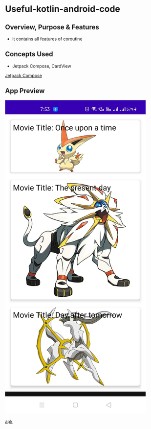 # Useful-kotlin-android-code

## Overview, Purpose & Features
- it contains all features of coroutine

## Concepts Used
- Jetpack Compose, CardView

[Jetpack Compose](https://youtu.be/b_F2wzV45ZQ "Named link title")

## App Preview
![picture alt](https://github.com/abhineshchandra1234/ComposePractice/blob/master/ComposePractice.jpg "Title is optional") 

[apk](https://youtu.be/N7J27pBTtuI "Named link title")
